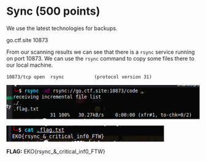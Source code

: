 # Sync (500 points)

We use the latest technologies for backups.

go.ctf.site 10873

From our scanning results we can see that there is a `rsync` service running on port 10873. We can use the `rsync` command to copy some files there to our local machine.
```
10873/tcp open  rsync           (protocol version 31)
```

![Alt text](_images/image.png)

![Alt text](_images/image-1.png)

**FLAG:** EKO{rsync_&_critical_inf0_FTW}
